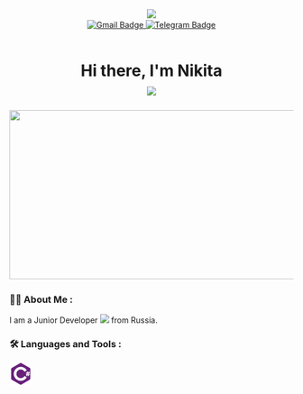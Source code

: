        
<div id="header" align="center">
  <img src="https://media.giphy.com/media/ehC4SqtNcEeLAiu66w/giphy.gif" width="100"/>
</div>

<div id="badges" align="center">
  <a href="mailto:nikitaleontev2222@gmail.com">
    <img src="https://img.shields.io/badge/Gmail-red?logo=gmail&logoColor=white&style=for-the-badge" alt="Gmail Badge"/>
  </a>
  <a href="https://t.me/I_nYn_I">
    <img src="https://img.shields.io/badge/Telegram-blue?logo=telegram&logoColor=white&style=for-the-badge" alt="Telegram Badge"/>
  </a>
</div>

<div id="badges" align="center">
  <img src="https://komarev.com/ghpvc/?username=InYnI&style=flat-square&color=blue" alt=""/>
</div>

<h1 align="center"> 
  Hi there, I'm Nikita
  <div id="header">
    <img src="https://media.giphy.com/media/26xBwdIuRJiAIqHwA/giphy.gif" width="150"/>
  </div>
</h1>

<div align="center">
  <img src="https://media.giphy.com/media/cge9nG7e7wKWbMm9cY/giphy.gif" width="600" height="300"/>
</div>

### :man_technologist: About Me :
I am a Junior Developer <img src="https://media.giphy.com/media/4Zo41lhzKt6iZ8xff9/giphy.gif" width="30"> from Russia.
### :hammer_and_wrench: Languages and Tools :
<div>
  <img src="https://github.com/devicons/devicon/blob/master/icons/csharp/csharp-plain.svg" title="C#" alt="Csharp" width="40" height="40"/>&nbsp;
</div>
